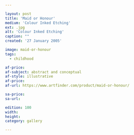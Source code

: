 ```yaml
---

layout: post
title: 'Maid or Honour'
medium: 'Colour Inked Etching'
ext: .jpg
alt: 'Colour Inked Etching'
caption: ""
created: '27 January 2005'

image: maid-or-honour
tags:
  - childhood

af-price:
af-subject: abstract and conceptual
af-style: illustrative
af-price:
af-url: https://www.artfinder.com/product/maid-or-honour/

sa-price:
sa-url:

edition: 100
width:
height:
category: gallery

---
```

